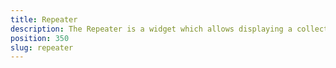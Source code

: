 ```yaml
---
title: Repeater
description: The Repeater is a widget which allows displaying a collection of data, which is presented in an array. The component can be defined via XML or Code-Behind, and we can change the displayed data via its items property.
position: 350
slug: repeater
---
```

